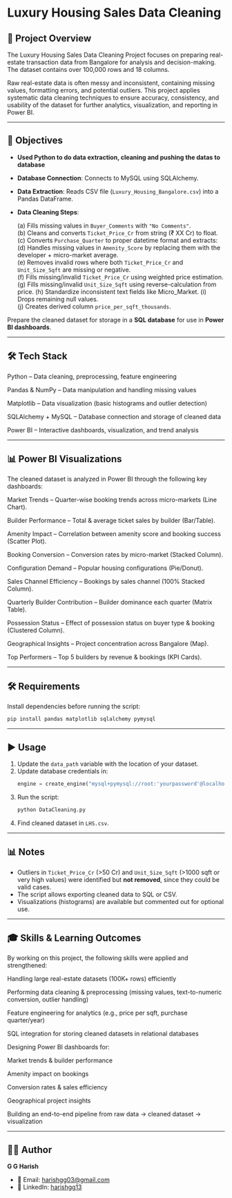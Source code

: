 # Luxury Housing Sales Data Cleaning  

## 📌 Project Overview

The Luxury Housing Sales Data Cleaning Project focuses on preparing real-estate transaction data from Bangalore for analysis and decision-making. The dataset contains over 100,000 rows and 18 columns.

Raw real-estate data is often messy and inconsistent, containing missing values, formatting errors, and potential outliers. This project applies systematic data cleaning techniques to ensure accuracy, consistency, and usability of the dataset for further analytics, visualization, and reporting in Power BI.

------------------------------------------------------------------------

## 🎯 Objectives

- **Used Python to do data extraction, cleaning and pushing the datas to database**

- **Database Connection**: Connects to MySQL using SQLAlchemy.  

- **Data Extraction**: Reads CSV file (`Luxury_Housing_Bangalore.csv`) into a Pandas DataFrame.  

- **Data Cleaning Steps**:  

   (a) Fills missing values in `Buyer_Comments` with `"No Comments"`.  
   (b) Cleans and converts `Ticket_Price_Cr` from string (₹ XX Cr) to float.  
   (c) Converts `Purchase_Quarter` to proper datetime format and extracts:  
   (d) Handles missing values in `Amenity_Score` by replacing them with the developer + micro-market average.  
   (e) Removes invalid rows where both `Ticket_Price_Cr` and `Unit_Size_Sqft` are missing or negative.  
   (f) Fills missing/invalid `Ticket_Price_Cr` using weighted price estimation.  
   (g) Fills missing/invalid `Unit_Size_Sqft` using reverse-calculation from price. 
   (h) Standardize inconsistent text fields like Micro_Market.
   (i) Drops remaining null values.  
   (j) Creates derived column `price_per_sqft_thousands`.  

Prepare the cleaned dataset for storage in a **SQL database** for use in **Power BI dashboards**.

------------------------------------------------------------------------

## 🛠 Tech Stack

Python – Data cleaning, preprocessing, feature engineering

Pandas & NumPy – Data manipulation and handling missing values

Matplotlib – Data visualization (basic histograms and outlier detection)

SQLAlchemy + MySQL – Database connection and storage of cleaned data

Power BI – Interactive dashboards, visualization, and trend analysis

------------------------------------------------------------------------

## 📊 Power BI Visualizations

The cleaned dataset is analyzed in Power BI through the following key dashboards:

Market Trends – Quarter-wise booking trends across micro-markets (Line Chart).

Builder Performance – Total & average ticket sales by builder (Bar/Table).

Amenity Impact – Correlation between amenity score and booking success (Scatter Plot).

Booking Conversion – Conversion rates by micro-market (Stacked Column).

Configuration Demand – Popular housing configurations (Pie/Donut).

Sales Channel Efficiency – Bookings by sales channel (100% Stacked Column).

Quarterly Builder Contribution – Builder dominance each quarter (Matrix Table).

Possession Status – Effect of possession status on buyer type & booking (Clustered Column).

Geographical Insights – Project concentration across Bangalore (Map).

Top Performers – Top 5 builders by revenue & bookings (KPI Cards).

------------------------------------------------------------------------

## 🛠️ Requirements  
Install dependencies before running the script:  
```bash
pip install pandas matplotlib sqlalchemy pymysql
```  

------------------------------------------------------------------------

## ▶️ Usage  
1. Update the `data_path` variable with the location of your dataset.  
2. Update database credentials in:  
   ```python
   engine = create_engine("mysql+pymysql://root:'yourpassword'@localhost:3306/Capstone_project_2")
   ```  
3. Run the script:  
   ```bash
   python DataCleaning.py
   ```  
4. Find cleaned dataset in `LHS.csv`.  

------------------------------------------------------------------------

## 📊 Notes  
- Outliers in `Ticket_Price_Cr` (>50 Cr) and `Unit_Size_Sqft` (>1000 sqft or very high values) were identified but **not removed**, since they could be valid cases.  
- The script allows exporting cleaned data to SQL or CSV.  
- Visualizations (histograms) are available but commented out for optional use.  

------------------------------------------------------------------------

## 🎓 Skills & Learning Outcomes

By working on this project, the following skills were applied and strengthened:

Handling large real-estate datasets (100K+ rows) efficiently

Performing data cleaning & preprocessing (missing values, text-to-numeric conversion, outlier handling)

Feature engineering for analytics (e.g., price per sqft, purchase quarter/year)

SQL integration for storing cleaned datasets in relational databases

Designing Power BI dashboards for:

Market trends & builder performance

Amenity impact on bookings

Conversion rates & sales efficiency

Geographical project insights

Building an end-to-end pipeline from raw data → cleaned dataset → visualization

------------------------------------------------------------------------

## 👨‍💻 Author

**G G Harish**
- 📧 Email: <harishgg03@gmail.com>
- 💼 LinkedIn: [harishgg13](https://www.linkedin.com/in/ggharish13)
